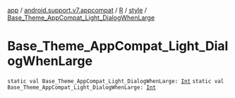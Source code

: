 [app](../../../index.md) / [android.support.v7.appcompat](../../index.md) / [R](../index.md) / [style](index.md) / [Base_Theme_AppCompat_Light_DialogWhenLarge](.)

# Base_Theme_AppCompat_Light_DialogWhenLarge

`static val Base_Theme_AppCompat_Light_DialogWhenLarge: `[`Int`](https://kotlinlang.org/api/latest/jvm/stdlib/kotlin/-int/index.html)
`static val Base_Theme_AppCompat_Light_DialogWhenLarge: `[`Int`](https://kotlinlang.org/api/latest/jvm/stdlib/kotlin/-int/index.html)